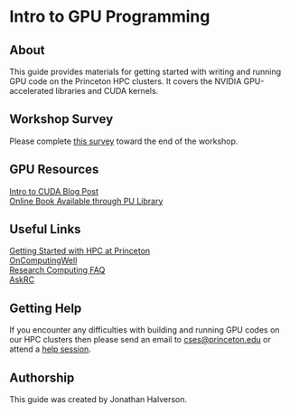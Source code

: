 # Intro to GPU Programming

## About

This guide provides materials for getting started with writing and running GPU code on the Princeton HPC clusters. It covers the NVIDIA GPU-accelerated libraries and CUDA kernels.

## Workshop Survey
Please complete [this survey](https://forms.gle/WhoAcb1J82XVTqq38) toward the end of the workshop.

## GPU Resources

[Intro to CUDA Blog Post](https://devblogs.nvidia.com/even-easier-introduction-cuda/)   
[Online Book Available through PU Library](https://catalog.princeton.edu/catalog/11361691)

## Useful Links
[Getting Started with HPC at Princeton](https://researchcomputing.princeton.edu/education/online-tutorials/getting-started)  
[OnComputingWell](https://oncomputingwell.princeton.edu)  
[Research Computing FAQ](https://researchcomputing.princeton.edu/faq)  
[AskRC](https://researchcomputing.princeton.edu/about/contact/ask-research-computing)

## Getting Help

If you encounter any difficulties with building and running GPU codes on our HPC clusters then please send an email to <a href="mailto:cses@princeton.edu">cses@princeton.edu</a> or attend a <a href="https://researchcomputing.princeton.edu/education/help-sessions">help session</a>.

## Authorship

This guide was created by Jonathan Halverson.
